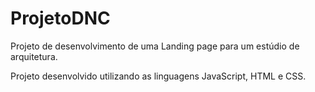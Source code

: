 # ProjetoDNC
Projeto de desenvolvimento de uma Landing page para um estúdio de arquitetura.

Projeto desenvolvido utilizando as linguagens JavaScript, HTML e CSS.